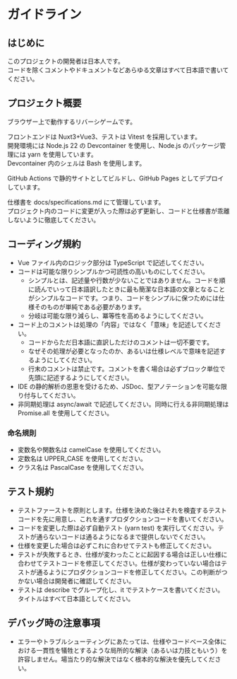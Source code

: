 # ガイドライン

## はじめに

このプロジェクトの開発者は日本人です。  
コードを除くコメントやドキュメントなどあらゆる文章はすべて日本語で書いてください。

## プロジェクト概要

ブラウザー上で動作するリバーシゲームです。

フロントエンドは Nuxt3+Vue3、テストは Vitest を採用しています。  
開発環境には Node.js 22 の Devcontainer を使用し、Node.js のパッケージ管理には yarn を使用しています。  
Devcontainer 内のシェルは Bash を使用します。

GitHub Actions で静的サイトとしてビルドし、GitHub Pages としてデプロイしています。

仕様書を docs/specifications.md にて管理しています。  
プロジェクト内のコードに変更が入った際は必ず更新し、コードと仕様書が乖離しないように徹底してください。

## コーディング規約

- Vue ファイル内のロジック部分は TypeScript で記述してください。
- コードは可能な限りシンプルかつ可読性の高いものにしてください。
  - シンプルとは、記述量や行数が少ないことではありません。コードを順に読んでいって日本語訳したときに最も簡潔な日本語の文章となることがシンプルなコードです。つまり、コードをシンプルに保つためには仕様そのものが単純である必要があります。
  - 分岐は可能な限り減らし、冪等性を高めるようにしてください。
- コード上のコメントは処理の「内容」ではなく「意味」を記述してください。
  - コードからただ日本語に直訳しただけのコメントは一切不要です。
  - なぜその処理が必要となったのか、あるいは仕様レベルで意味を記述するようにしてください。
  - 行末のコメントは禁止です。コメントを書く場合は必ずブロック単位で先頭に記述するようにしてください。
- IDE の静的解析の恩恵を受けるため、JSDoc、型アノテーションを可能な限り付与してください。
- 非同期処理は async/await で記述してください。同時に行える非同期処理は Promise.all を使用してください。

### 命名規則

- 変数名や関数名は camelCase を使用してください。
- 定数名は UPPER_CASE を使用してください。
- クラス名は PascalCase を使用してください。

## テスト規約

- テストファーストを原則とします。仕様を決めた後はそれを検査するテストコードを先に用意し、これを通すプロダクションコードを書いてください。
- コードを変更した際は必ず自動テスト (yarn test) を実行してください。テストが通らないコードは通るようになるまで提供しないでください。
- 仕様を変更した場合は必ずこれに合わせてテストも修正してください。
- テストが失敗するとき、仕様が変わったことに起因する場合は正しい仕様に合わせてテストコードを修正してください。仕様が変わっていない場合はテストが通るようにプロダクションコードを修正してください。この判断がつかない場合は開発者に確認してください。
- テストは describe でグループ化し、it でテストケースを書いてください。タイトルはすべて日本語としてください。

## デバッグ時の注意事項

- エラーやトラブルシューティングにあたっては、仕様やコードベース全体における一貫性を犠牲とするような局所的な解決（あるいは力技ともいう）を許容しません。場当たり的な解決ではなく根本的な解決を優先してください。
